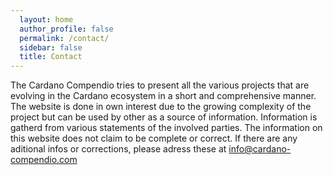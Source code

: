 ```yaml
---
  layout: home
  author_profile: false
  permalink: /contact/
  sidebar: false
  title: Contact
---
```

The Cardano Compendio tries to present all the various projects that are evolving in the Cardano ecosystem in a short and comprehensive manner. The website is done in own interest due to the growing complexity of the project but can be used by other as a source of information. Information is gatherd from various statements of the involved parties.
The information on this website does not claim to be complete or correct. If there are any aditional infos or corrections, please adress these at info@cardano-compendio.com 
